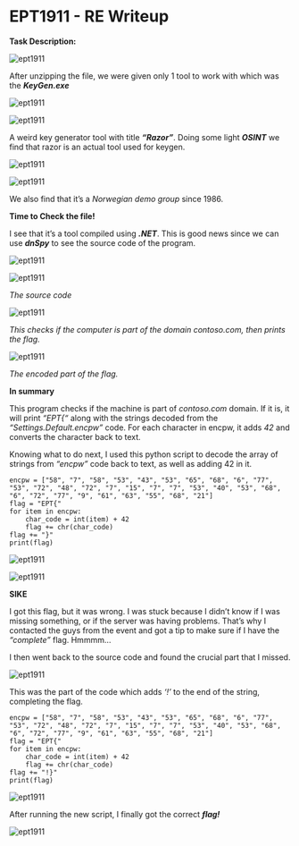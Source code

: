 # EPT1911 - RE Writeup

**Task Description:**

![ept1911](Picture1.png)

After unzipping the file, we were given only 1 tool to work with which was the ***KeyGen.exe***

![ept1911](Picture2.png)

![ept1911](Picture3.png)

A weird key generator tool with title ***“Razor”***. Doing some light ***OSINT*** we find that razor is an actual tool used for keygen. 

![ept1911](Picture4.png)

![ept1911](Picture5.png)

We also find that it’s a *Norwegian demo group* since 1986.

**Time to Check the file!**

I see that it’s a tool compiled using ***.NET***. This is good news since we can use ***dnSpy*** to see the source code of the program.

![ept1911](Picture6.png)

![ept1911](Picture7.png)

*The source code*

![ept1911](Picture8.png)

*This checks if the computer is part of the domain contoso.com, then prints the flag.*

![ept1911](Picture9.png)

*The encoded part of the flag.*

**In summary**

This program checks if the machine is part of *contoso.com* domain. If it is, it will print *“EPT{“* along with the strings decoded from the *“Settings.Default.encpw”* code. For each character in encpw, it adds *42* and converts the character back to text. 

Knowing what to do next, I used this python script to decode the array of strings from *“encpw”* code back to text, as well as adding 42 in it.

```
encpw = ["58", "7", "58", "53", "43", "53", "65", "68", "6", "77", "53", "72", "48", "72", "7", "15", "7", "7", "53", "40", "53", "68", "6", "72", "77", "9", "61", "63", "55", "68", "21"]
flag = "EPT{"
for item in encpw:
    char_code = int(item) + 42
    flag += chr(char_code)
flag += "}"
print(flag)

```

![ept1911](Picture10.png)

![ept1911](Picture11.png)

**SIKE**

I got this flag, but it was wrong. I was stuck because I didn’t know if I was missing something, or if the server was having problems. That’s why I contacted the guys from the event and got a tip to make sure if I have the *“complete”* flag. Hmmmm…

I then went back to the source code and found the crucial part that I missed. 

![ept1911](Picture12.png)

This was the part of the code which adds *‘!’* to the end of the string, completing the flag.

```
encpw = ["58", "7", "58", "53", "43", "53", "65", "68", "6", "77", "53", "72", "48", "72", "7", "15", "7", "7", "53", "40", "53", "68", "6", "72", "77", "9", "61", "63", "55", "68", "21"]
flag = "EPT{"
for item in encpw:
    char_code = int(item) + 42
    flag += chr(char_code)
flag += "!}"
print(flag)

```

![ept1911](Picture13.png)

After running the new script, I finally got the correct ***flag!***

![ept1911](Picture14.png)